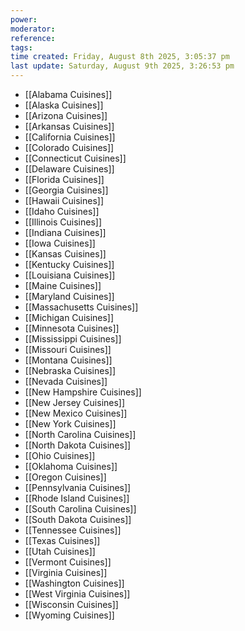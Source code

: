 ```yaml
---
power: 
moderator:
reference:
tags: 
time created: Friday, August 8th 2025, 3:05:37 pm
last update: Saturday, August 9th 2025, 3:26:53 pm
---
```

- [[Alabama Cuisines]]
- [[Alaska Cuisines]]
- [[Arizona Cuisines]]
- [[Arkansas Cuisines]]
- [[California Cuisines]]
- [[Colorado Cuisines]]
- [[Connecticut Cuisines]]
- [[Delaware Cuisines]]
- [[Florida Cuisines]]
- [[Georgia Cuisines]]
- [[Hawaii Cuisines]]
- [[Idaho Cuisines]]
- [[Illinois Cuisines]]
- [[Indiana Cuisines]]
- [[Iowa Cuisines]]
- [[Kansas Cuisines]]
- [[Kentucky Cuisines]]
- [[Louisiana Cuisines]]
- [[Maine Cuisines]]
- [[Maryland Cuisines]]
- [[Massachusetts Cuisines]]
- [[Michigan Cuisines]]
- [[Minnesota Cuisines]]
- [[Mississippi Cuisines]]
- [[Missouri Cuisines]]
- [[Montana Cuisines]]
- [[Nebraska Cuisines]]
- [[Nevada Cuisines]]
- [[New Hampshire Cuisines]]
- [[New Jersey Cuisines]]
- [[New Mexico Cuisines]]
- [[New York Cuisines]]
- [[North Carolina Cuisines]]
- [[North Dakota Cuisines]]
- [[Ohio Cuisines]]
- [[Oklahoma Cuisines]]
- [[Oregon Cuisines]]
- [[Pennsylvania Cuisines]]
- [[Rhode Island Cuisines]]
- [[South Carolina Cuisines]]
- [[South Dakota Cuisines]]
- [[Tennessee Cuisines]]
- [[Texas Cuisines]]
- [[Utah Cuisines]]
- [[Vermont Cuisines]]
- [[Virginia Cuisines]]
- [[Washington Cuisines]]
- [[West Virginia Cuisines]]
- [[Wisconsin Cuisines]]
- [[Wyoming Cuisines]]